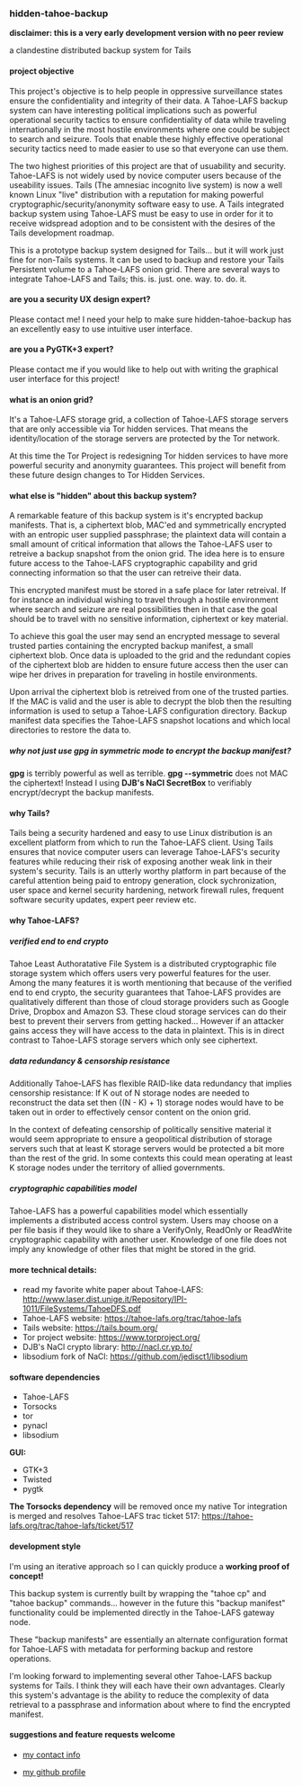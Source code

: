 

### hidden-tahoe-backup

**disclaimer: this is a very early development version with no peer review**

a clandestine distributed backup system for Tails


#### project objective

This project's objective is to help people in oppressive surveillance states ensure the
confidentiality and integrity of their data. A Tahoe-LAFS backup system can have interesting
political implications such as powerful operational security tactics to ensure confidentiality
of data while traveling internationally in the most hostile environments where one could be
subject to search and seizure. Tools that enable these highly effective operational security
tactics need to made easier to use so that everyone can use them.

The two highest priorities of this project are that of usuability and security.
Tahoe-LAFS is not widely used by novice computer users because of the useability issues.
Tails (The amnesiac incognito live system) is now a well known Linux "live" distribution
with a reputation for making powerful cryptographic/security/anonymity software easy to use.
A Tails integrated backup system using Tahoe-LAFS must be easy to use in order for it to
receive widspread adoption and to be consistent with the desires of the Tails development roadmap.

This is a prototype backup system designed for Tails... but it will work just fine for non-Tails systems.
It can be used to backup and restore your Tails Persistent volume to a Tahoe-LAFS onion grid.
There are several ways to integrate Tahoe-LAFS and Tails; this. is. just. one. way. to. do. it.


#### are you a security UX design expert?

Please contact me! I need your help to make sure hidden-tahoe-backup has
an excellently easy to use intuitive user interface.

#### are you a PyGTK+3 expert?

Please contact me if you would like to help out with
writing the graphical user interface for this project!


#### what is an onion grid?

It's a Tahoe-LAFS storage grid, a collection of Tahoe-LAFS storage servers that are only
accessible via Tor hidden services. That means the identity/location of the storage servers
are protected by the Tor network.

At this time the Tor Project is redesigning Tor hidden services to have more powerful security
and anonymity guarantees. This project will benefit from these future design changes to Tor Hidden Services.


#### what else is "hidden" about this backup system?

A remarkable feature of this backup system is it's encrypted backup manifests.
That is, a ciphertext blob, MAC'ed and symmetrically encrypted with an entropic user supplied passphrase;
the plaintext data will contain a small amount of critical information that allows the Tahoe-LAFS user to
retreive a backup snapshot from the onion grid. The idea here is to ensure future access to the Tahoe-LAFS
cryptographic capability and grid connecting information so that the user can retreive their data.

This encrypted manifest must be stored in a safe place for later retreival. If for instance an individual wishing
to travel through a hostile environment where search and seizure are real possibilities then in that case
the goal should be to travel with no sensitive information, ciphertext or key material.

To achieve this goal the user may send an encrypted message to several trusted parties containing the encrypted
backup manifest, a small ciphertext blob. Once data is uploaded to the grid and the redundant copies of the
ciphertext blob are hidden to ensure future access then the user can wipe her drives in preparation for traveling
in hostile environments.

Upon arrival the ciphertext blob is retreived from one of the trusted parties. If the MAC is valid and the user is able to
decrypt the blob then the resulting information is used to setup a Tahoe-LAFS configuration directory. Backup manifest data
specifies the Tahoe-LAFS snapshot locations and which local directories to restore the data to.


##### why not just use gpg in symmetric mode to encrypt the backup manifest?

**gpg** is terribly powerful as well as terrible. **gpg --symmetric** does not MAC the ciphertext!
Instead I using **DJB's NaCl SecretBox** to verifiably encrypt/decrypt the backup manifests.


#### why Tails?

Tails being a security hardened and easy to use Linux distribution is an excellent platform
from which to run the Tahoe-LAFS client. Using Tails ensures that novice computer users can leverage Tahoe-LAFS's
security features while reducing their risk of exposing another weak link in their system's security.
Tails is an utterly worthy platform in part because of the careful attention being paid to entropy
generation, clock sychronization, user space and kernel security hardening, network firewall rules,
frequent software security updates, expert peer review etc.


#### why Tahoe-LAFS?

##### verified end to end crypto
Tahoe Least Authoratative File System is a distributed cryptographic file
storage system which offers users very powerful features for the user.
Among the many features it is worth mentioning that because of the verified end to end crypto,
the security guarantees that Tahoe-LAFS provides are qualitatively different
than those of cloud storage providers such as Google Drive, Dropbox and Amazon S3.
These cloud storage services can do their best to prevent their servers from getting hacked...
However if an attacker gains access they will have access to the data in plaintext.
This is in direct contrast to Tahoe-LAFS storage servers which only see ciphertext.

##### data redundancy & censorship resistance
Additionally Tahoe-LAFS has flexible RAID-like data redundancy that implies censorship resistance:
If K out of N storage nodes are needed to reconstruct the data set then ((N - K) + 1) storage
nodes would have to be taken out in order to effectively censor content on the onion grid.

In the context of defeating censorship of politically sensitive material it would seem appropriate to ensure a
geopolitical distribution of storage servers such that at least K storage servers would be protected a bit more
than the rest of the grid. In some contexts this could mean operating at least K storage nodes under the territory of allied governments.

##### cryptographic capabilities model
Tahoe-LAFS has a powerful capabilities model which essentially implements a distributed access control system.
Users may choose on a per file basis if they would like to share a VerifyOnly, ReadOnly or ReadWrite cryptographic
capability with another user. Knowledge of one file does not imply any knowledge of other files that might be stored
in the grid.


#### more technical details:

* read my favorite white paper about Tahoe-LAFS: http://www.laser.dist.unige.it/Repository/IPI-1011/FileSystems/TahoeDFS.pdf
* Tahoe-LAFS website: https://tahoe-lafs.org/trac/tahoe-lafs
* Tails website: https://tails.boum.org/
* Tor project website: https://www.torproject.org/
* DJB's NaCl crypto library: http://nacl.cr.yp.to/
* libsodium fork of NaCl: https://github.com/jedisct1/libsodium

#### software dependencies

* Tahoe-LAFS
* Torsocks
* tor
* pynacl
* libsodium

**GUI:**
* GTK+3
* Twisted
* pygtk

**The Torsocks dependency** will be removed once my native Tor integration is merged and resolves Tahoe-LAFS trac ticket 517:
https://tahoe-lafs.org/trac/tahoe-lafs/ticket/517


#### development style

I'm using an iterative approach so I can quickly produce a **working proof of concept!**

This backup system is currently built by wrapping the "tahoe cp" and "tahoe backup" commands...
however in the future this "backup manifest" functionality could be implemented
directly in the Tahoe-LAFS gateway node.

These "backup manifests" are essentially an alternate configuration format for Tahoe-LAFS
with metadata for performing backup and restore operations.

I'm looking forward to implementing several other Tahoe-LAFS backup systems for Tails.
I think they will each have their own advantages. Clearly this system's advantage is the
ability to reduce the complexity of data retrieval to a passphrase and information about
where to find the encrypted manifest.


#### suggestions and feature requests welcome

* [my contact info](https://www.lumiere.net/~mrdavid/contact.txt)

* [my github profile](https://github.com/david415)
